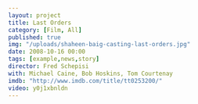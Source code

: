 ```yaml
---
layout: project
title: Last Orders
category: [Film, All]
published: true
img: "/uploads/shaheen-baig-casting-last-orders.jpg"
date: 2008-10-16 00:00
tags: [example,news,story]
director: Fred Schepisi
with: Michael Caine, Bob Hoskins, Tom Courtenay 
imdb: "http://www.imdb.com/title/tt0253200/"
video: y0j1xbnldn
---
```



